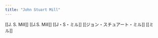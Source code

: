 ```yaml
---
title: "John Stuart Mill"
---
```


[[J. S. Mill]]
[[J.S. Mill]]
[[J・S・ミル]]
[[ジョン・スチュアート・ミル]]
[[ミル]]
